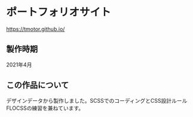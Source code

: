 # ポートフォリオサイト
https://tmotor.github.io/

## 製作時期
2021年4月

## この作品について
デザインデータから製作しました。SCSSでのコーディングとCSS設計ルールFLOCSSの練習を兼ねています。